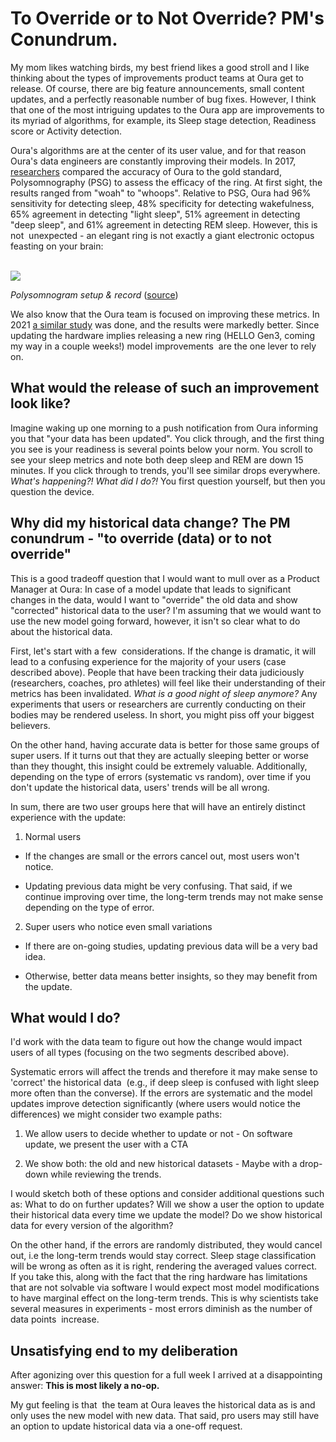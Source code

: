 # To Override or to Not Override? PM's Conundrum.

My mom likes watching birds, my best friend likes a good stroll and I like thinking about the types of improvements product teams at Oura get to release.  Of course, there are big feature announcements, small content updates, and a perfectly reasonable number of bug fixes. However, I think that one of the most intriguing updates to the Oura app are improvements to its myriad of algorithms, for example, its Sleep stage detection, Readiness score or Activity detection.

Oura's algorithms are at the center of its user value, and for that reason Oura's data engineers are constantly improving their models. In 2017, [researchers](https://www.ncbi.nlm.nih.gov/pmc/articles/PMC6095823/) compared the accuracy of Oura to the gold standard, Polysomnography (PSG) to assess the efficacy of the ring. At first sight, the results ranged from "woah" to "whoops". Relative to PSG, Oura had 96% sensitivity for detecting sleep, 48% specificity for detecting wakefulness, 65% agreement in detecting "light sleep", 51% agreement in detecting "deep sleep", and 61% agreement in detecting REM sleep. However, this is not  unexpected - an elegant ring is not exactly a giant electronic octopus feasting on your brain:

\
![](https://lh3.googleusercontent.com/DmqemWiRnc-zRWgNg4W7SCIqHL7OzSdVkInC2bjWdp73vXs1rmD5x9pb7WzGEVfQXaWO1XlaoMkwtboWyEajvaRJ9zv5EK1nN9lHV8L5qFn84uaeyNOy6FAfid3FsQFGUYsN8sQG)

_Polysomnogram setup & record_ ([source](https://www.psychdb.com/neurology/polysomnography))

We also know that the Oura team is focused on improving these metrics. In 2021 [a similar study](https://www.researchgate.net/publication/349306698_Multi-Night_Validation_of_a_Sleep_Tracking_Ring_in_Adolescents_Compared_with_a_Research_Actigraph_and_Polysomnography) was done, and the results were markedly better. Since updating the hardware implies releasing a new ring (HELLO Gen3, coming my way in a couple weeks!) model improvements  are the one lever to rely on.


## What would the release of such an improvement look like?

Imagine waking up one morning to a push notification from Oura informing you that "your data has been updated". You click through, and the first thing you see is your readiness is several points below your norm. You scroll to see your sleep metrics and note both deep sleep and REM are down 15 minutes. If you click through to trends, you'll see similar drops everywhere. _What's happening?!_ _What did I do?!_ You first question yourself, but then you question the device.


## Why did my historical data change? The PM conundrum - "to override (data) or to not override"

This is a good tradeoff question that I would want to mull over as a Product Manager at Oura: In case of a model update that leads to significant changes in the data, would I want to "override" the old data and show "corrected" historical data to the user? I'm assuming that we would want to use the new model going forward, however, it isn't so clear what to do about the historical data.

First, let's start with a few  considerations. If the change is dramatic, it will lead to a confusing experience for the majority of your users (case described above). People that have been tracking their data judiciously (researchers, coaches, pro athletes) will feel like their understanding of their metrics has been invalidated. _What is a good night of sleep anymore?_ Any experiments that users or researchers are currently conducting on their bodies may be rendered useless. In short, you might piss off your biggest believers.

On the other hand, having accurate data is better for those same groups of super users. If it turns out that they are actually sleeping better or worse than they thought, this insight could be extremely valuable. Additionally, depending on the type of errors (systematic vs random), over time if you don't update the historical data, users' trends will be all wrong.

In sum, there are two user groups here that will have an entirely distinct experience with the update:

1.  Normal users 

-   If the changes are small or the errors cancel out, most users won't notice.

-   Updating previous data might be very confusing. That said, if we continue improving over time, the long-term trends may not make sense depending on the type of error. 

2.  Super users who notice even small variations 

-   If there are on-going studies, updating previous data will be a very bad idea.

-   Otherwise, better data means better insights, so they may benefit from the update.


## What would I do?

I'd work with the data team to figure out how the change would impact users of all types (focusing on the two segments described above).

Systematic errors will affect the trends and therefore it may make sense to 'correct' the historical data  (e.g., if deep sleep is confused with light sleep more often than the converse). If the errors are systematic and the model updates improve detection significantly (where users would notice the differences) we might consider two example paths:

1.  We allow users to decide whether to update or not - On software update, we present the user with a CTA

2.  We show both: the old and new historical datasets - Maybe with a drop-down while reviewing the trends.

I would sketch both of these options and consider additional questions such as: What to do on further updates? Will we show a user the option to update their historical data every time we update the model? Do we show historical data for every version of the algorithm?

On the other hand, if the errors are randomly distributed, they would cancel out, i.e the long-term trends would stay correct. Sleep stage classification will be wrong as often as it is right, rendering the averaged values correct.  If you take this, along with the fact that the ring hardware has limitations that are not solvable via software I would expect most model modifications to have marginal effect on the long-term trends. This is why scientists take several measures in experiments - most errors diminish as the number of data points  increase.


## Unsatisfying end to my deliberation

After agonizing over this question for a full week I arrived at a disappointing answer: **This is most likely a no-op.**

My gut feeling is that  the team at Oura leaves the historical data as is and only uses the new model with new data. That said, pro users may still have an option to update historical data via a one-off request.
